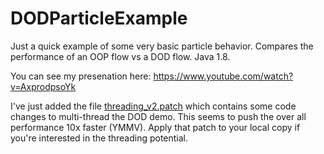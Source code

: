 # DODParticleExample

Just a quick example of some very basic particle behavior. Compares the performance of an OOP flow vs a DOD flow. Java 1.8.

You can see my presenation here: https://www.youtube.com/watch?v=AxprodpsoYk

I've just added the file [threading_v2.patch](threading_v2.patch) which contains some code changes to multi-thread the DOD demo. This seems to push the over all performance 10x faster (YMMV). Apply that patch to your local copy if you're interested in the threading potential.
